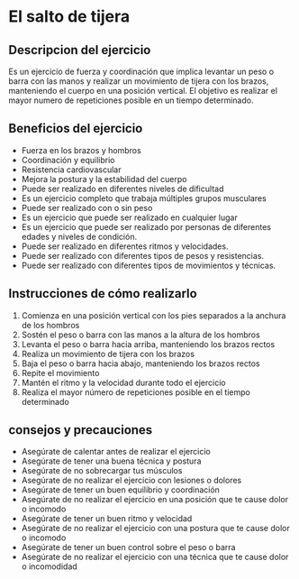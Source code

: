 # El salto de tijera

## Descripcion del ejercicio

Es un ejercicio de fuerza y coordinación 
que implica levantar un peso o barra con las manos y realizar un movimiento de tijera con los brazos, 
manteniendo el cuerpo en una posición vertical. 
El objetivo es realizar el mayor numero de repeticiones posible en un tiempo determinado.

## Beneficios del ejercicio

- Fuerza en los brazos y hombros
- Coordinación y equilibrio
- Resistencia cardiovascular
- Mejora la postura y la estabilidad del cuerpo
- Puede ser realizado en diferentes niveles de dificultad
- Es un ejercicio completo que trabaja múltiples grupos musculares
- Puede ser realizado con o sin peso
- Es un ejercicio que puede ser realizado en cualquier lugar
- Es un ejercicio que puede ser realizado por personas de diferentes edades y niveles de condición.
- Puede ser realizado en diferentes ritmos y velocidades.
- Puede ser realizado con diferentes tipos de pesos y resistencias.
- Puede ser realizado con diferentes tipos de movimientos y técnicas.

## Instrucciones de cómo realizarlo

1. Comienza en una posición vertical con los pies separados a la anchura de los hombros
2. Sostén el peso o barra con las manos a la altura de los hombros
3. Levanta el peso o barra hacia arriba, manteniendo los brazos rectos
4. Realiza un movimiento de tijera con los brazos
5. Baja el peso o barra hacia abajo, manteniendo los brazos rectos
6. Repite el movimiento
7. Mantén el ritmo y la velocidad durante todo el ejercicio
8. Realiza el mayor número de repeticiones posible en el tiempo determinado

## consejos y precauciones

- Asegúrate de calentar antes de realizar el ejercicio
- Asegúrate de tener una buena técnica y postura
- Asegúrate de no sobrecargar tus músculos
- Asegúrate de no realizar el ejercicio con lesiones o dolores
- Asegúrate de tener un buen equilibrio y coordinación
- Asegúrate de no realizar el ejercicio en una posición que te cause dolor o incomodo
- Asegúrate de tener un buen ritmo y velocidad
- Asegúrate de no realizar el ejercicio con una postura que te cause dolor o incomodo
- Asegúrate de tener un buen control sobre el peso o barra
- Asegúrate de no realizar el ejercicio con una técnica que te cause dolor o incomodidad
